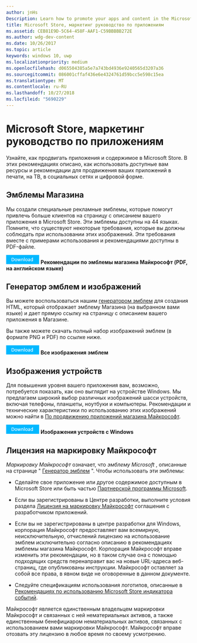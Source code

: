 ```yaml
---
author: jnHs
Description: Learn how to promote your apps and content in the Microsoft Store. These guidelines cover how to use the assets that are available to you, along with recommendations for promoting your apps in print, TV, social media and digital advertising.
title: Microsoft Store, маркетинг руководство по приложениям
ms.assetid: CEB81E9D-5C64-458F-AAF1-C59BBBBB272E
ms.author: wdg-dev-content
ms.date: 10/26/2017
ms.topic: article
keywords: windows 10, uwp
ms.localizationpriority: medium
ms.openlocfilehash: d065504385a5e7a743bd4936e9240565d3207a36
ms.sourcegitcommit: 086001cffaf436e6e4324761d59bcc5e598c15ea
ms.translationtype: MT
ms.contentlocale: ru-RU
ms.lasthandoff: 10/27/2018
ms.locfileid: "5690229"
---
```

# <a name="microsoft-store-marketing-guidelines-for-apps"></a>Microsoft Store, маркетинг руководство по приложениям

Узнайте, как продвигать приложения и содержимое в Microsoft Store. В этих рекомендациях описано, как использовать доступные вам ресурсы и рекомендации для продвижения ваших приложений в печати, на ТВ, в социальных сетях и цифровой форме.

## <a name="store-badges"></a>Эмблемы Магазина

Мы создали специальные рекламные эмблемы, которые помогут привлечь больше клиентов на страницу с описанием вашего приложения в Microsoft Store. Эти эмблемы доступны на 44 языках. Помните, что существуют некоторые требования, которые вы должны соблюдать при использовании этих изображений. Эти требования вместе с примерами использования и рекомендациями доступны в PDF-файле.

[ ![Кнопку загрузки](images/downloadbutton.png)](http://go.microsoft.com/fwlink/p/?LinkId=529769) **Рекомендации по эмблемы магазина Майкрософт (PDF, на английском языке)**


## <a name="badge-generator-and-images"></a>Генератор эмблем и изображений

Вы можете воспользоваться нашим [генератором эмблем](http://go.microsoft.com/fwlink/p/?LinkID=534236) для создания HTML, который отображает эмблему Магазина (на выбранном вами языке) и дает прямую ссылку на страницу с описанием вашего приложения в Магазине.

Вы также можете скачать полный набор изображений эмблем (в формате PNG и PDF) по ссылке ниже.

[![Кнопка скачивания](images/downloadbutton.png)](http://go.microsoft.com/fwlink/p/?LinkId=529771) **Все изображения эмблем**


## <a name="device-images"></a>Изображения устройств

Для повышения уровня вашего приложения вам, возможно, потребуется показать, как оно выглядит на устройстве Windows. Мы предлагаем широкий выбор различных изображений шасси устройств, включая телефоны, планшеты, ноутбуки и компьютеры. Рекомендации и технические характеристики по использованию этих изображений можно найти в [По продвижению приложений магазина Майкрософт](http://go.microsoft.com/fwlink/p/?LinkId=529769).

[ ![Кнопку загрузки](images/downloadbutton.png)](https://go.microsoft.com/fwlink/p/?LinkId=533057) **Изображения устройств с Windows**

## <a name="license-to-microsoft-marks"></a>Лицензия на маркировку Майкрософт

*Маркировку Майкрософт* означает, что *эмблему Microsoft* , описанные на странице " [Генератор эмблем](http://go.microsoft.com/fwlink/p/?LinkID=534236) ". Чтобы использовать эти эмблемы:

-   Сделайте свое приложение или другое содержимое доступным в Microsoft Store или быть частью [Партнерской программы Microsoft](http://go.microsoft.com/fwlink/p/?LinkId=624463).

-   Если вы зарегистрированы в Центре разработки, выполните условия раздела [Лицензия на маркировку Майкрософт](https://docs.microsoft.com/legal/windows/agreements/app-developer-agreement#license_to_mark) соглашения с разработчиком приложений.

-   Если вы не зарегистрированы в центре разработки для Windows, корпорация Майкрософт предоставляет вам всемирную, неисключительную, отчислений лицензию на использование эмблем исключительно согласно описанию в рекомендациях эмблемы магазина Майкрософт. Корпорация Майкрософт вправе изменить эти рекомендации, но в таком случае она с помощью подходящих средств перенаправит вас на новые URL-адреса веб-страниц, где опубликованы инструкции. Майкрософт оставляет за собой все права, в явном виде не оговоренные в данном документе.

-   Следуйте спецификациям использования логотипов, описанные в [Рекомендациях по использованию Microsoft Store индикатора событий](http://go.microsoft.com/fwlink/p/?LinkId=529769).

Майкрософт является единственным владельцем маркировки Майкрософт и связанных с ней нематериальных активов, а также единственным бенефициаром нематериальных активов, связанных с использованием вами маркировки Майкрософт. Майкрософт вправе отозвать эту лицензию в любое время по своему усмотрению.

 

 




